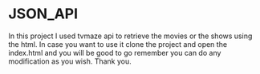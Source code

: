 # JSON_API
In this project I used tvmaze api to retrieve the movies or the shows using the html. In case you want to use it clone the project and open the index.html and you will be good to go remember you can do any modification as you wish. Thank you.